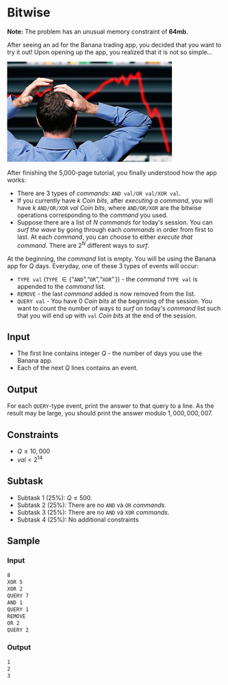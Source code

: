 # Bitwise

**Note:** The problem has an unusual memory constraint of **64mb**.

After seeing an ad for the Banana trading app, you decided that you want to try it out!
Upon opening up the app, you realized that it is not so simple...

![](bitwise1.png)

After finishing the 5,000-page tutorial, you finally understood how the app works:

- There are 3 types of *commands*: `AND val/OR val/XOR val`. 
- If you currently have $k$ *Coin bits*, after *executing a command*, you will have $k$ `AND/OR/XOR` $val$ *Coin bits*, where `AND/OR/XOR` are the bitwise operations corresponding to the *command* you used.
- Suppose there are a list of $N$ *commands* for today's session. You can *surf the wave* by going through each *commands* in order from first to last. At each *command*, you can choose to either *execute that command*. There are $2^N$ different ways to *surf*.

At the beginning, the *command* list is empty. You will be using the Banana app for $Q$ days. Everyday, one of these 3 types of events will occur:

- `TYPE val` (`TYPE` $\in \{“$`AND`$”, “$`OR`$”, “$`XOR`$”\}$) - the *command* `TYPE val` is appended to the *command* list.
- `REMOVE` - the last *command* added is now removed from the list.
- `QUERY val` - You have $0$ *Coin bits* at the beginning of the session. You want to count the number of ways to *surf* on today's *command* list such that you will end up with `val` *Coin bits* at the end of the session.

## Input

- The first line contains integer $Q$ - the number of days you use the Banana app.
- Each of the next $Q$ lines contains an event.

## Output

For each `QUERY`-type event, print the answer to that query to a line. As the result may be large, you should print the answer modulo $1,000,000,007$.

## Constraints
- $Q \leq 10,000$
- $val < 2^{14}$

## Subtask
- Subtask 1 (25%): $Q \leq 500$.
- Subtask 2 (25%): There are no `AND` và `OR` *commands*.
- Subtask 3 (25%): There are no `AND` và `XOR` *commands*.
- Subtask 4 (25%): No additional constraints

## Sample

### Input
```
8
XOR 5
XOR 2
QUERY 7
AND 1
QUERY 1
REMOVE
OR 2
QUERY 2
```

### Output
```
1
2
3
```